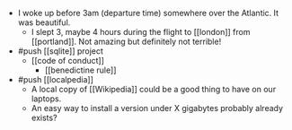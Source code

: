 - I woke up before 3am (departure time) somewhere over the Atlantic. It was beautiful.
  - I slept 3, maybe 4 hours during the flight to [[london]] from [[portland]]. Not amazing but definitely not terrible!
- #push [[sqlite]] project
  - [[code of conduct]]
    - [[benedictine rule]]
- #push [[localpedia]]
  - A local copy of [[Wikipedia]] could be a good thing to have on our laptops.
  - An easy way to install a version under X gigabytes probably already exists?
